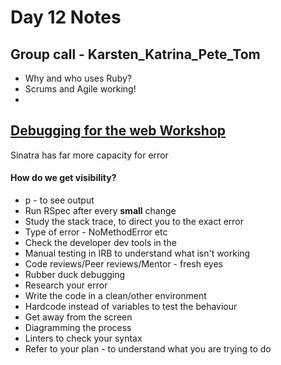 # Day 12 Notes

## Group call - Karsten_Katrina_Pete_Tom
* Why and who uses Ruby?
* Scrums and Agile working!
*

## [Debugging for the web Workshop](https://github.com/makersacademy/skills-workshops/tree/master/week-3/debugging_2)
Sinatra has far more capacity for error
#### How do we get visibility?
* p - to see output
* Run RSpec after every **small** change
* Study the stack trace, to direct you to the exact error
* Type of error - NoMethodError etc
* Check the developer dev tools in the
* Manual testing in IRB to understand what isn't working
* Code reviews/Peer reviews/Mentor - fresh eyes
* Rubber duck debugging
* Research your error
* Write the code in a clean/other environment
* Hardcode instead of variables to test the behaviour
* Get away from the screen
* Diagramming the process 
* Linters to check your syntax
* Refer to your plan - to understand what you are trying to do

